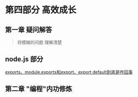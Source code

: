 # 第四部分 高效成长

## 第一章 疑问解答

>  将模糊的问题 理解清楚

## node.js 部分

[exports、module.exports和export、export default到底是咋回事](https://segmentfault.com/a/1190000010426778)

## 第二章 "编程"内功修炼

